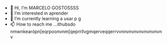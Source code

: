 - 👋 Hi, I’m MARCELO GOSTOSSSS
- 👀 I’m interested in  aprender 
- 🌱 I’m currently learning   a usar p g
- 📫 How to reach me ...ithubsdo nmwnkearópn[eqrpoonvnm[qeprrllvgmqerveqqerrvvnnvnvnvnvnvnvnvnv
<!---
MARCELO GOSTOSO/MARCELO GOSTOSO is a ✨ special ✨ repository because its `README.md` (this file) appears on your GitHub profile.
You can click the Preview link to take a look at your changes.
--->
